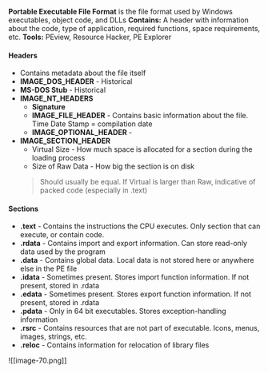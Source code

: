 **Portable Executable File Format** is the file format used by Windows executables, object code, and DLLs
**Contains:** A header with information about the code, type of application, required functions, space requirements, etc.
**Tools:** PEview, Resource Hacker, PE Explorer
#### Headers
- Contains metadata about the file itself 
- **IMAGE_DOS_HEADER** - Historical
- **MS-DOS Stub** - Historical
- **IMAGE_NT_HEADERS**
	- **Signature**
	- **IMAGE_FILE_HEADER** - Contains basic information about the file. Time Date Stamp = compilation date
	- **IMAGE_OPTIONAL_HEADER** - 
- **IMAGE_SECTION_HEADER**  
	- Virtual Size - How much space is allocated for a section during the loading process
	- Size of Raw Data - How big the section is on disk
	> Should usually be equal. If Virtual is larger than Raw, indicative of packed code (especially in .text)


#### Sections
- **.text** - Contains the instructions the CPU executes. Only section that can execute, or contain code.
- **.rdata** - Contains import and export information. Can store read-only data used by the program
- **.data** - Contains global data. Local data is not stored here or anywhere else in the PE file
- **.idata** - Sometimes present. Stores import function information. If not present, stored in .rdata
- **.edata** - Sometimes present. Stores export function information. If not present, stored in .rdata
- **.pdata** - Only in 64 bit executables. Stores exception-handling information
- **.rsrc** - Contains resources that are not part of executable. Icons, menus, images, strings, etc.
- **.reloc** - Contains information for relocation of library files 

![[image-70.png]]